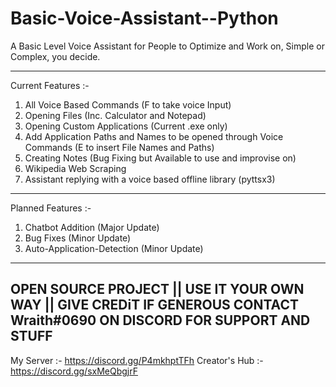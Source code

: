 # Basic-Voice-Assistant--Python
A Basic Level Voice Assistant for People to Optimize and Work on, Simple or Complex, you decide.

----------------------------------------------------------------------------------------------------
Current Features :- 

1. All Voice Based Commands (F to take voice Input)
2. Opening Files (Inc. Calculator and Notepad)
3. Opening Custom Applications (Current .exe only)
4. Add Application Paths and Names to be opened through Voice Commands (E to insert File Names and Paths)
5. Creating Notes (Bug Fixing but Available to use and improvise on)
6. Wikipedia Web Scraping 
7. Assistant replying with a voice based offline library (pyttsx3)

-----------------------------------------------------------------------------------------------------

Planned Features :-

1. Chatbot Addition (Major Update)
2. Bug Fixes (Minor Update)
3. Auto-Application-Detection (Minor Update)

-----------------------------------------------------------------------------------------------------

OPEN SOURCE PROJECT || USE IT YOUR OWN WAY || GIVE CREDiT IF GENEROUS
CONTACT Wraith#0690 ON DISCORD FOR SUPPORT AND STUFF
-----------------------------------------------------------------------------------------------------
My Server :- https://discord.gg/P4mkhptTFh
Creator's Hub :- https://discord.gg/sxMeQbgjrF
